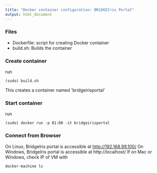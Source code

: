 ```yaml
---
title: "Docker container configuration: BRiDGEIris Portal"
output: html_document
---
```


### Files

* Dockerfile: script for creating Docker container
* build.sh: Builds the container

### Create container

run

```
(sudo) build.sh
```

This creates a container named 'bridgeirisportal'

### Start container

run

```
(sudo) docker run -p 81:80 -it bridgeirisportal
```

### Connect from Browser

On Linux, BridgeIris portal is accessible at http://192.168.99.100/ 
On Windows, BridgeIris portal is accessible at http://localhost/ 
If on Mac or Windows, check IP of VM with 

```
docker-machine ls
```


